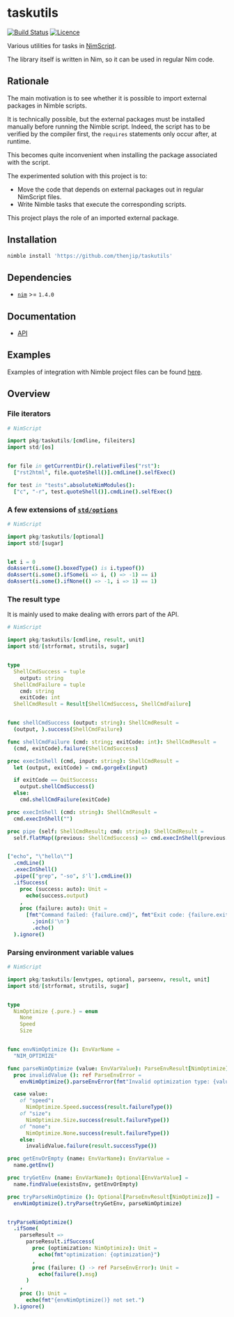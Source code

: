 # taskutils

[![Build Status](https://github.com/thenjip/taskutils/workflows/Tests/badge.svg?branch=main)](https://github.com/thenjip/taskutils/actions?query=workflow%3A"Tests"+branch%3A"main")
[![Licence](https://img.shields.io/github/license/thenjip/taskutils.svg)](https://raw.githubusercontent.com/thenjip/taskutils/main/LICENSE)

Various utilities for tasks in [NimScript](https://nim-lang.org/docs/nims.html).

The library itself is written in Nim, so it can be used in regular Nim code.

## Rationale

The main motivation is to see whether it is possible to import external
packages in Nimble scripts.

It is technically possible, but the external packages must be installed manually
before running the Nimble script. Indeed, the script has to be verified by the
compiler first, the `requires` statements only occur after, at runtime.

This becomes quite inconvenient when installing the package associated with the
script.

The experimented solution with this project is to:

- Move the code that depends on external packages out in regular NimScript
  files.
- Write Nimble tasks that execute the corresponding scripts.

This project plays the role of an imported external package.

## Installation

```sh
nimble install 'https://github.com/thenjip/taskutils'
```

## Dependencies

- [`nim`](https://nim-lang.org/) >= `1.4.0`

## Documentation

- [API](https://thenjip.github.io/taskutils/)

## Examples

Examples of integration with Nimble project files can be found [here](examples).

## Overview

### File iterators

```nim
# NimScript

import pkg/taskutils/[cmdline, fileiters]
import std/[os]


for file in getCurrentDir().relativeFiles("rst"):
  ["rst2html", file.quoteShell()].cmdLine().selfExec()

for test in "tests".absoluteNimModules():
  ["c", "-r", test.quoteShell()].cmdLine().selfExec()
```

### A few extensions of [`std/options`](https://nim-lang.org/docs/options.html)

```nim
# NimScript

import pkg/taskutils/[optional]
import std/[sugar]


let i = 0
doAssert(i.some().boxedType() is i.typeof())
doAssert(i.some().ifSome(i => i, () => -1) == i)
doAssert(i.some().ifNone(() => -1, i => 1) == 1)
```

### The result type

It is mainly used to make dealing with errors part of the API.

```nim
# NimScript

import pkg/taskutils/[cmdline, result, unit]
import std/[strformat, strutils, sugar]


type
  ShellCmdSuccess = tuple
    output: string
  ShellCmdFailure = tuple
    cmd: string
    exitCode: int
  ShellCmdResult = Result[ShellCmdSuccess, ShellCmdFailure]


func shellCmdSuccess (output: string): ShellCmdResult =
  (output, ).success(ShellCmdFailure)

func shellCmdFailure (cmd: string; exitCode: int): ShellCmdResult =
  (cmd, exitCode).failure(ShellCmdSuccess)

proc execInShell (cmd, input: string): ShellCmdResult =
  let (output, exitCode) = cmd.gorgeEx(input)

  if exitCode == QuitSuccess:
    output.shellCmdSuccess()
  else:
    cmd.shellCmdFailure(exitCode)

proc execInShell (cmd: string): ShellCmdResult =
  cmd.execInShell("")

proc pipe (self: ShellCmdResult; cmd: string): ShellCmdResult =
  self.flatMap((previous: ShellCmdSuccess) => cmd.execInShell(previous.output))


["echo", "\"hello\""]
  .cmdLine()
  .execInShell()
  .pipe(["grep", "-so", $'l'].cmdLine())
  .ifSuccess(
    proc (success: auto): Unit =
      echo(success.output)
    ,
    proc (failure: auto): Unit =
      [fmt"Command failed: {failure.cmd}", fmt"Exit code: {failure.exitCode}"]
        .join($'\n')
        .echo()
  ).ignore()
```

### Parsing environment variable values

```nim
# NimScript

import pkg/taskutils/[envtypes, optional, parseenv, result, unit]
import std/[strformat, strutils, sugar]


type
  NimOptimize {.pure.} = enum
    None
    Speed
    Size


func envNimOptimize (): EnvVarName =
  "NIM_OPTIMIZE"

func parseNimOptimize (value: EnvVarValue): ParseEnvResult[NimOptimize] =
  proc invalidValue (): ref ParseEnvError =
    envNimOptimize().parseEnvError(fmt"Invalid optimization type: {value}")

  case value:
    of "speed":
      NimOptimize.Speed.success(result.failureType())
    of "size":
      NimOptimize.Size.success(result.failureType())
    of "none":
      NimOptimize.None.success(result.failureType())
    else:
      invalidValue.failure(result.successType())

proc getEnvOrEmpty (name: EnvVarName): EnvVarValue =
  name.getEnv()

proc tryGetEnv (name: EnvVarName): Optional[EnvVarValue] =
  name.findValue(existsEnv, getEnvOrEmpty)

proc tryParseNimOptimize (): Optional[ParseEnvResult[NimOptimize]] =
  envNimOptimize().tryParse(tryGetEnv, parseNimOptimize)


tryParseNimOptimize()
  .ifSome(
    parseResult =>
      parseResult.ifSuccess(
        proc (optimization: NimOptimize): Unit =
          echo(fmt"optimization: {optimization}")
        ,
        proc (failure: () -> ref ParseEnvError): Unit =
          echo(failure().msg)
      )
    ,
    proc (): Unit =
      echo(fmt"{envNimOptimize()} not set.")
  ).ignore()
```
